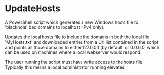 # UpdateHosts
A PowerShell script which generates a new Windows hosts file to 'blackhole' bad domains to localhost (IPv4 only).

Updates the local hosts file to include the domains in both the local file 'MyHosts.txt' and downloaded entries from a Uri list contained in the script and points all those domains to either 127.0.0.1 (by default) or 0.0.0.0, which can be used on machines where a local webserver would respond.
    
The user running the script must have write access to the hosts file. Typically this means a local administrator running elevated.
